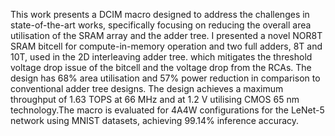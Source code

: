 This work presents a DCIM macro designed to address the challenges in state-of-the-art works, specifically focusing on reducing the overall area utilisation of the SRAM array and the adder tree. I presented a novel NOR8T SRAM bitcell for compute-in-memory operation and two full adders, 8T and 
10T, used in the 2D interleaving adder tree. which mitigates the threshold voltage drop issue of the bitcell and the voltage drop from the RCAs. The design has 68% area utilisation and 57% power reduction in comparison to conventional adder tree designs. The design achieves a maximum throughput of 1.63 TOPS at 66 MHz and at 1.2 V utilising CMOS 65 nm 
technology.The macro is evaluated for 4A4W configurations for the LeNet-5 network using MNIST datasets, achieving 99.14% inference accuracy.

